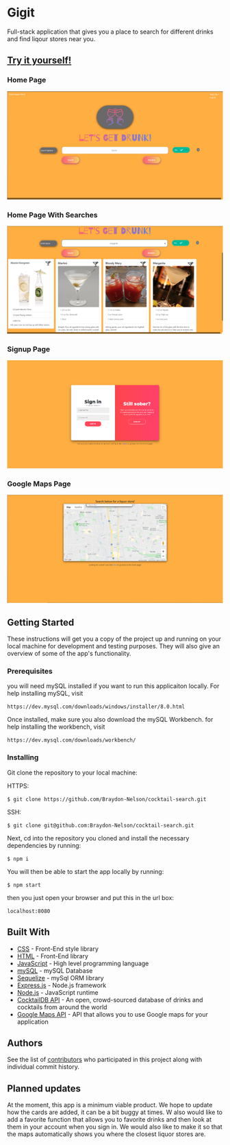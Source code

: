 # Gigit

Full-stack application that gives you a place to search for different drinks and find liqour stores near you. 

## [Try it yourself!](https://project-2-cocktail-search.herokuapp.com/)

### Home Page

![image](./public/assets/images/home_page.png)

### Home Page With Searches

![image](./public/assets/images/searches.png)

### Signup Page

![image](./public/assets/images/signup_page.png)

### Google Maps Page

![image](./public/assets/images/google_maps.png)

## Getting Started

These instructions will get you a copy of the project up and running on your local machine for 
development and testing purposes. They will also give an overview of some of the app's functionality. 

### Prerequisites

you will need mySQL installed if you want to run this applicaiton locally. For help installing mySQL, visit
````
https://dev.mysql.com/downloads/windows/installer/8.0.html
````

Once installed, make sure you also download the mySQL Workbench. for help installing the workbench, visit
````
https://dev.mysql.com/downloads/workbench/
````

### Installing

Git clone the repository to your local machine:

HTTPS:
````
$ git clone https://github.com/Braydon-Nelson/cocktail-search.git
````
SSH:
````
$ git clone git@github.com:Braydon-Nelson/cocktail-search.git
````

Next, cd into the repository you cloned and install the necessary dependencies by running:
````
$ npm i
````

You will then be able to start the app locally by running:
````
$ npm start
````

then you just open your browser and put this in the url box:
````
localhost:8080
````

## Built With

* [CSS](https://developer.mozilla.org/en-US/docs/Web/CSS) - Front-End style library
* [HTML](https://developer.mozilla.org/en-US/docs/Web/HTML) - Front-End library
* [JavaScript](https://developer.mozilla.org/en-US/docs/Web/javascript) - High level programming language
* [mySQL](https://www.mysql.com) - mySQL Database
* [Sequelize](https://sequelize.org) - mySql ORM library
* [Express.js](https://expressjs.com/) - Node.js framework
* [Node.js](https://nodejs.org/en/) - JavaScript runtime
* [CocktailDB API](https://www.thecocktaildb.com) - An open, crowd-sourced database of drinks and cocktails from around the world
* [Google Maps API](https://developers.google.com/maps/documentation/?_ga=2.31814078.185020172.1591293883-646983863.1591293883) - API that allows you to use Google maps for your application

## Authors

See the list of [contributors](https://github.com/Braydon-Nelson/cocktail-search/graphs/contributors) who participated 
in this project along with individual commit history. 

## Planned updates

At the moment, this app is a minimum viable product. We hope to update how the cards are added, it can be a bit buggy
at times. W also would like to add a favorite function that allows you to favorite drinks and then look at them in 
your account when you sign in. We would also like to make it so that the maps automatically shows you where the closest
liquor stores are. 

